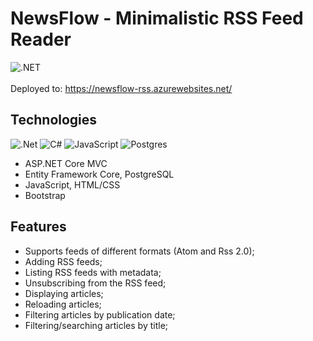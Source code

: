 # NewsFlow - Minimalistic RSS Feed Reader
![.NET](https://github.com/allyune/NewsFlow-RSS-Feed-Reader/actions/workflows/dotnet.yml/badge.svg)\
\
Deployed to: https://newsflow-rss.azurewebsites.net/

## Technologies
![.Net](https://img.shields.io/badge/.NET-5C2D91?style=for-the-badge&logo=.net&logoColor=white)
![C#](https://img.shields.io/badge/c%23-%23239120.svg?style=for-the-badge&logo=c-sharp&logoColor=white)
![JavaScript](https://img.shields.io/badge/javascript-%23323330.svg?style=for-the-badge&logo=javascript&logoColor=%23F7DF1E)
![Postgres](https://img.shields.io/badge/postgres-%23316192.svg?style=for-the-badge&logo=postgresql&logoColor=white)
 - ASP.NET Core MVC
 - Entity Framework Core, PostgreSQL
 - JavaScript, HTML/CSS
 - Bootstrap

## Features
 - Supports feeds of different formats (Atom  and Rss 2.0);
 - Adding RSS feeds;
 - Listing RSS feeds with metadata;
 - Unsubscribing from the RSS feed;
 - Displaying articles;
 - Reloading articles;
 - Filtering articles by publication date;
 - Filtering/searching articles by title;

